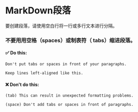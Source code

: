# MarkDown段落

要创建段落，请使用空白行将一行或多行文本进行分隔。

### 不要用用空格（spaces）或制表符（ tabs）缩进段落。

#### ✅ Do this:
`Don't put tabs or spaces in front of your paragraphs.`

`Keep lines left-aligned like this.`

#### ❌ Don't do this:
`(tab) This can result in unexpected formatting problems.`

`(space) Don't add tabs or spaces in front of paragraphs.`
